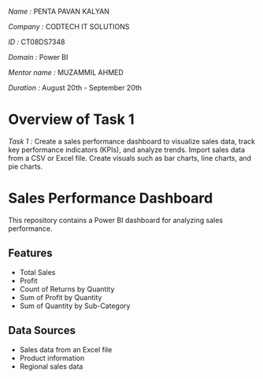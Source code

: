 *Name :* PENTA PAVAN KALYAN

*Company :* CODTECH IT SOLUTIONS 

*ID :* CT08DS7348 

*Domain :* Power BI

*Mentor name :* MUZAMMIL AHMED

*Duration :* August 20th - September 20th

# Overview of Task 1
*Task 1 :* Create a sales performance dashboard to visualize sales data, track key performance indicators (KPIs), and analyze trends. Import sales data from a CSV or Excel file. Create visuals such as bar charts, line charts, and pie charts.
# Sales Performance Dashboard

This repository contains a Power BI dashboard for analyzing sales performance.

## Features

- Total Sales
- Profit
- Count of Returns by Quantity
- Sum of Profit by Quantity
- Sum of Quantity by Sub-Category

## Data Sources

- Sales data from an Excel file
- Product information
- Regional sales data
